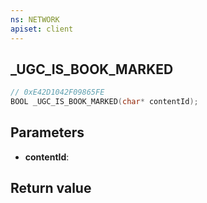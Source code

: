 ```yaml
---
ns: NETWORK
apiset: client
---
```

## _UGC_IS_BOOK_MARKED

```c
// 0xE42D1042F09865FE
BOOL _UGC_IS_BOOK_MARKED(char* contentId);
```


## Parameters
* **contentId**:

## Return value